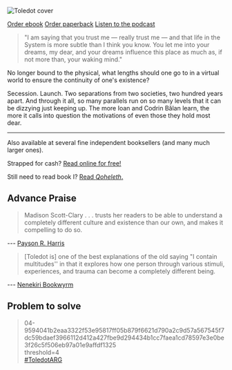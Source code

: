 ![Toledot cover](/cover.png)

<p class="buy">
<a href="https://makyo.itch.io/toledot" target="_blank">Order ebook</a>
<a href="https://makyo-ink.square.site/product/post-self-2-toledot/11" target="_blank">Order paperback</a> 
<a href="https://anchor.fm/post-self" target="_blank">Listen to the podcast</a>
</p>

> "I am saying that you trust me — really trust me — and that life in the System is more subtle than I think you know. You let me into your dreams, my dear, and your dreams influence this place as much as, if not more than, your waking mind."

No longer bound to the physical, what lengths should one go to in a virtual world to ensure the continuity of one's existence?

Secession. Launch. Two separations from two societies, two hundred years apart. And through it all, so many parallels run on so many levels that it can be dizzying just keeping up. The more Ioan and Codrin Bălan learn, the more it calls into question the motivations of even those they hold most dear.

-----

<p class="buy">Also available at several fine independent booksellers (and many much larger ones).</p>
<p class="buy">Strapped for cash? <a href="/read">Read online for free!</a></p>
<p class="buy">Still need to read book I? <a href="https://qoheleth.post-self.ink">Read <em>Qoheleth</em>.</a></p>


## Advance Praise

> Madison Scott-Clary . . . trusts her readers to be able to understand a completely different culture and existence than our own, and makes it compelling to do so.

--- [Payson R. Harris](https://www.goodreads.com/review/show/4376557723)

> \[Toledot is\] one of the best explanations of the old saying "I contain multitudes'' in that it explores how one person through various stimuli, experiences, and trauma can become a completely different being.

--- [Nenekiri Bookwyrm](https://www.goodreads.com/review/show/4389421663)

## Problem to solve

> 04-9594041b2eaa3322f53e95817ff05b879f6621d790a2c9d57a567545f7dc59bdaef3966112d412a427fbe9d294434b1cc7faea1cd78597e3e0be3f26c5f506eb97a01e9affdf1325  
> threshold=4  
> [#ToledotARG](https://twitter.com/search?q=%23ToledotARG&src=typed_query&f=top)
